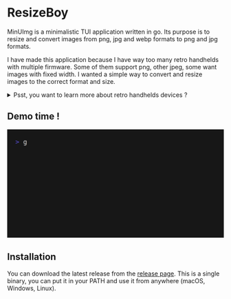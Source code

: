 # ResizeBoy

MinUImg is a minimalistic TUI application written in go. Its purpose is to resize and convert images from png, jpg and
webp formats to png and jpg formats.

I have made this application because I have way too many retro handhelds with multiple firmware. Some of them support png,
other jpeg, some want images with fixed width. I wanted a simple way to convert and resize images to the correct format
and size.

<details>
  <summary>Psst, you want to learn more about retro handhelds devices ?</summary>
Theses devices are amazing, they are cheap, have a lot of emulators and are very portable.
They usually run on linux or android. You can even install custom firmware on some of them.

Here are some of the devices I own:
- Miyoo Mini Plus with OnionOS
- Trimui Smart Pro with Crossmix and Knulli
- Trimui Brick with Minui
- And so much more...
</details>

## Demo time !
![demo](./demo.gif)

## Installation

You can download the latest release from the [release page](https://github.com/pawndev/img-resizer/releases).
This is a single binary, you can put it in your PATH and use it from anywhere (macOS, Windows, Linux).

